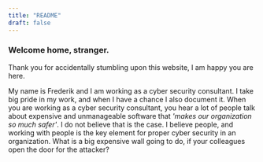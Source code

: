 ```yaml
---
title: "README"
draft: false
---
```


 ### Welcome home, stranger.

 Thank you for accidentally stumbling upon this website, I am happy you are here.

 My name is Frederik and I am working as a cyber security consultant. I take big pride in my work, and when I have a chance I also document it.
 When you are working as a cyber security consultant, you hear a lot of people talk about expensive and unmanageable software that *'makes our organization so much safer'*. I do not believe that is the case. I believe people, and working with people is the key element for proper cyber security in an organization.
 What is a big expensive wall going to do, if your colleagues open the door for the attacker?